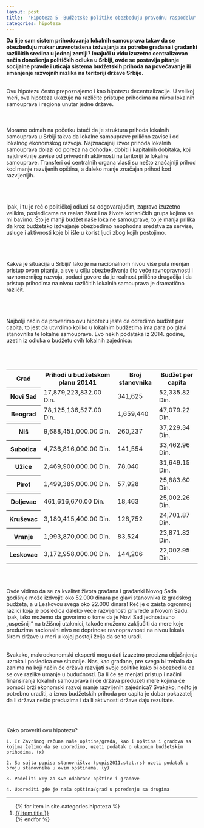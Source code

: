 ```yaml
---
layout: post
title:  "Hipoteza 5 –Budžetske politike obezbeđuju pravednu raspodelu"
categories: hipoteza
---
```


<div class="justify">
<b>Da li je sam sistem prihodovanja lokalnih samouprava takav da se obezbeđuju makar uravnotežena izdvajanja za potrebe građana i građanki različitih sredina u jednoj zemlji? Imajući u vidu izuzetno centralizovan način donošenja političkih odluka u Srbiji, ovde se postavlja pitanje socijalne pravde i uticaja sistema budžetskih prihoda na povećavanje ili smanjenje razvojnih razlika na teritoriji države Srbije.</b> <br/> <br/>

Ovu hipotezu često prepoznajemo i kao hipotezu decentralizacije. U velikoj meri, ova hipoteza ukazuje na različite pristupe prihodima na nivou lokalnih samouprava i regiona unutar jedne države.
<br/><br/><br/><br/> 
Moramo odmah na početku istaći da je struktura prihoda lokalnih samouprava u Srbiji takva da lokalne samouprave prilično zavise i od lokalnog ekonomskog razvoja. Najznačajniji izvor prihoda lokalnih samouprava dolazi od poreza na dohodak, dobiti i kapitalnih dobitaka, koji najdirektnije zavise od privrednih aktivnosti na teritoriji te lokalne samouprave. Transferi od centralnih organa vlasti su nešto značajniji prihod kod manje razvijenih opština, a daleko manje značajan prihod kod razvijenijih.<br/><br/><br/><br/>  

Ipak, i tu je reč o političkoj odluci sa odgovarajućim, zapravo izuzetno velikim, posledicama na realan život i na živote korisničkih grupa kojima se mi bavimo. Što je manji budžet naše lokalne samouprave, to je manja prilika da kroz budžetsko izdvajanje obezbedimo neophodna sredstva za servise, usluge i aktivnosti koje bi išle u korist ljudi zbog kojih postojimo.<br/><br/><br/><br/> 

Kakva je situacija u Srbiji? Iako je na nacionalnom nivou više puta menjan pristup ovom pitanju, a sve u cilju obezbeđivanja što veće ravnopravnosti i ravnomernijeg razvoja, podaci govore da je realnost prilično drugačija i da pristup prihodima na nivou različitih lokalnih samouprava je dramatično različit.<br/><br/><br/><br/> 

Najbolji način da proverimo ovu hipotezu jeste da odredimo budžet per capita, to jest da utvrdimo koliko u lokalnim budžetima ima para po glavi stanovnika te lokalne samouprave. Evo nekih podataka iz 2014. godine, uzetih iz odluka o budžetu ovih lokalnih zajednica:<br/><br/><br/><br/> 

<table>
	<tr>
		<th>Grad</th>
		<th>Prihodi u budžetskom planu 20141</th>
		<th>Broj stanovnika</th>
		<th>Budžet per capita</th>
	</tr>
	<tr>
		<th>Novi Sad</th>
		<td>17,879,223,832.00 Din.</td>
		<td>341,625</td>
		<td>52,335.82 Din.</td>
	</tr>
	<tr>
		<th>Beograd</th>
		<td>78,125,136,527.00 Din.</td>
		<td>1,659,440</td>
		<td>47,079.22 Din.</td>
	</tr>
	<tr>
		<th>Niš</th>
		<td>9,688,451,000.00 Din.</td>
		<td>260,237</td>
		<td>37,229.34 Din.</td>
	</tr>
	<tr>
		<th>Subotica</th>
		<td>4,736,816,000.00 Din.</td>
		<td>141,554</td>
		<td>33,462.96 Din.</td>
	</tr>
	<tr>
		<th>Užice</th>
		<td>2,469,900,000.00 Din.</td>
		<td>78,040</td>
		<td>31,649.15 Din.</td>
	</tr>
	<tr>
		<th>Pirot</th>
		<td>1,499,385,000.00 Din.</td>
		<td>57,928</td>
		<td>25,883.60 Din.</td>
	</tr>
	<tr>
		<th>Doljevac</th>
		<td>461,616,670.00 Din.</td>
		<td>18,463</td>
		<td>25,002.26 Din.</td>
	</tr>
	<tr>
		<th>Kruševac</th>
		<td>3,180,415,400.00 Din.</td>
		<td>128,752</td>
		<td>24,701.87 Din.</td>
	</tr>
	<tr>
		<th>Vranje</th>
		<td>1,993,870,000.00 Din.</td>
		<td>83,524</td>
		<td>23,871.82 Din.</td>
	</tr>
	<tr>
		<th>Leskovac</th>
		<td>3,172,958,000.00 Din.</td>
		<td>144,206</td>
		<td>22,002.95 Din.</td>
	</tr>
</table>
<br/><br/> 

Ovde vidimo da se za kvalitet života građana i građanki Novog Sada godišnje može izdvojiti oko 52.000 dinara po glavi stanovnika iz gradskog budžeta, a u Leskovcu svega oko 22.000 dinara! Reč je o zaista ogromnoj razlici koja je posledica daleko veće razvijenosti privrede u Novom Sadu. Ipak, iako možemo da govorimo o tome da je Novi Sad jednostavno „uspešniji“ na tržišnoj utakmici, takođe možemo zaključiti da mere koje preduzima nacionalni nivo ne doprinose ravnopravnosti na nivou lokala širom države u meri u kojoj postoji želja da se to uradi.<br/><br/> 

Svakako, makroekonomski eksperti mogu dati izuzetno precizna objašnjenja uzroka i posledica ove situacije. Nas, kao građane, pre svega bi trebalo da zanima na koji način će država razvijati svoje politike kako bi obezbedila da se ove razlike umanje u budućnosti. Da li će se menjati pristup i načini finansiranja lokalnih samouprava ili će država preduzeti mere kojima će pomoći brži ekonomski razvoj manje razvijenih zajednica? Svakako, nešto je potrebno uraditi, a iznos budžetskih prihoda per capita je dobar pokazatelj da li država nešto preduzima i da li aktivnosti države daju rezultate.<br/><br/> </div> <br/>


Kako proveriti ovu hipotezu?


	1. Iz Završnog računa naše opštine/grada, kao i opština i gradova sa kojima želimo da se uporedimo, uzeti podatak o ukupnim budžetskim prihodima. (x)

	2. Sa sajta popisa stanovništva (popis2011.stat.rs) uzeti podatak o broju stanovnika u ovim opštinama. (y)

	3. Podeliti x:y za sve odabrane opštine i gradove
	
	4. Uporediti gde je naša opština/grad u poređenju sa drugima




<hr class="hr-style">
<ol>
{% for item in site.categories.hipoteza %}
  <li><a href="{{site.baseurl}}{{item.url}}">{{ item.title }}</a></li>
{% endfor %}
</ol>